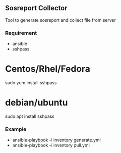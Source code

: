 ## Sosreport Collector

Tool to generate sosreport and collect file from server

### Requirement

- ansible
- sshpass

# Centos/Rhel/Fedora

sudo yum install sshpass

# debian/ubuntu

sudo apt install sshpass

### Example

- ansible-playbook -i inventory generate.yml
- ansible-playbook -i inventory pull.yml

